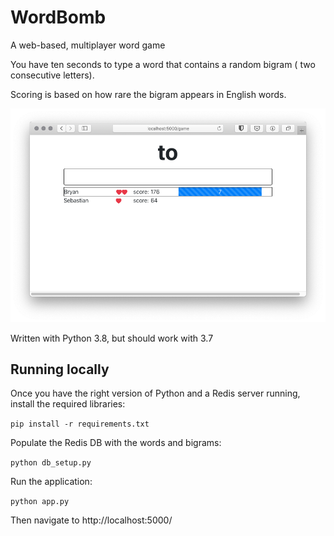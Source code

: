 # WordBomb
A web-based, multiplayer word game

You have ten seconds to type a word that contains a random bigram ( two consecutive letters).

Scoring is based on how rare the bigram appears in English words.

![ScreenShot](screenshot.png)

Written with Python 3.8, but should work with 3.7

## Running locally ###
Once you have the right version of Python and a Redis server running, install the required libraries:

```pip install -r requirements.txt```

Populate the Redis DB with the words and bigrams:

```python db_setup.py```

Run the application:

```python app.py```

Then navigate to http://localhost:5000/

